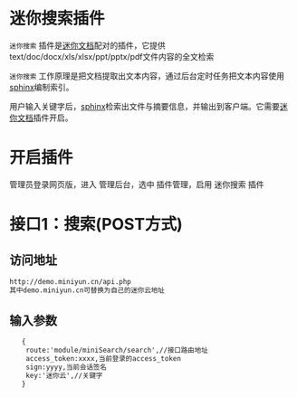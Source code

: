 # 迷你搜索插件

`迷你搜索` 插件是[迷你文档]配对的插件，它提供text/doc/docx/xls/xlsx/ppt/pptx/pdf文件内容的全文检索

`迷你搜索` 工作原理是把文档提取出文本内容，通过后台定时任务把文本内容使用[sphinx]编制索引。

用户输入关键字后，[sphinx]检索出文件与摘要信息，并输出到客户端。它需要[迷你文档]插件开启。


# 开启插件

管理员登录网页版，进入 管理后台，选中 插件管理，启用 迷你搜索 插件

# 接口1：搜索(POST方式)
## 访问地址

```html
http://demo.miniyun.cn/api.php
其中demo.miniyun.cn可替换为自己的迷你云地址

```

## 输入参数
```html
   {
    route:'module/miniSearch/search',//接口路由地址
    access_token:xxxx,当前登录的access_token
    sign:yyyy,当前会话签名
    key:'迷你云',//关键字 
   }
  ```

[sphinx]:http://sphinxsearch.com/
[迷你文档]:https://github.com/MiniYun/php-server/blob/minidoc/docs/api/plugin-minidoc.md